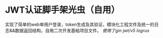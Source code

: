 # JWT认证脚手架光虫（自用）
实现了简单的web单用户登录，token生成及其验证，模块化工程文件及统一的日志&&数据返回结构，自用二次开发基础项目文件。
*使用了gin jwt/v5 logrus*


